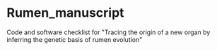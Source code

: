 # Rumen_manuscript
Code and software checklist for "Tracing the origin of a new organ by inferring the genetic basis of rumen evolution"  

